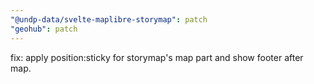 ```yaml
---
"@undp-data/svelte-maplibre-storymap": patch
"geohub": patch
---
```


fix: apply position:sticky for storymap's map part and show footer after map.
